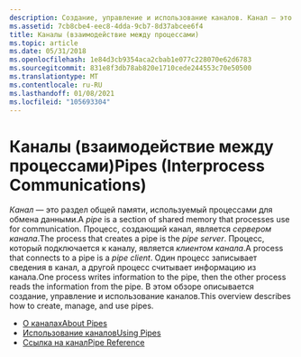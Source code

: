 ```yaml
---
description: Создание, управление и использование каналов. Канал — это раздел общей памяти, используемый процессами для обмена данными. Процесс, создающий канал, является сервером канала. Процесс, который подключается к каналу, является клиентом канала.
ms.assetid: 7cb8cbe4-eec8-4dda-9cb7-8d37abcee6f4
title: Каналы (взаимодействие между процессами)
ms.topic: article
ms.date: 05/31/2018
ms.openlocfilehash: 1e84d3cb9354aca2cbab1e077c228070e62d6783
ms.sourcegitcommit: 831e8f3db78ab820e1710cede244553c70e50500
ms.translationtype: MT
ms.contentlocale: ru-RU
ms.lasthandoff: 01/08/2021
ms.locfileid: "105693304"
---
```

# <a name="pipes-interprocess-communications"></a><span data-ttu-id="46a1c-106">Каналы (взаимодействие между процессами)</span><span class="sxs-lookup"><span data-stu-id="46a1c-106">Pipes (Interprocess Communications)</span></span>

<span data-ttu-id="46a1c-107">*Канал* — это раздел общей памяти, используемый процессами для обмена данными.</span><span class="sxs-lookup"><span data-stu-id="46a1c-107">A *pipe* is a section of shared memory that processes use for communication.</span></span> <span data-ttu-id="46a1c-108">Процесс, создающий канал, является *сервером канала*.</span><span class="sxs-lookup"><span data-stu-id="46a1c-108">The process that creates a pipe is the *pipe server*.</span></span> <span data-ttu-id="46a1c-109">Процесс, который подключается к каналу, является *клиентом канала*.</span><span class="sxs-lookup"><span data-stu-id="46a1c-109">A process that connects to a pipe is a *pipe client*.</span></span> <span data-ttu-id="46a1c-110">Один процесс записывает сведения в канал, а другой процесс считывает информацию из канала.</span><span class="sxs-lookup"><span data-stu-id="46a1c-110">One process writes information to the pipe, then the other process reads the information from the pipe.</span></span> <span data-ttu-id="46a1c-111">В этом обзоре описывается создание, управление и использование каналов.</span><span class="sxs-lookup"><span data-stu-id="46a1c-111">This overview describes how to create, manage, and use pipes.</span></span>

-   [<span data-ttu-id="46a1c-112">О каналах</span><span class="sxs-lookup"><span data-stu-id="46a1c-112">About Pipes</span></span>](about-pipes.md)
-   [<span data-ttu-id="46a1c-113">Использование каналов</span><span class="sxs-lookup"><span data-stu-id="46a1c-113">Using Pipes</span></span>](using-pipes.md)
-   [<span data-ttu-id="46a1c-114">Ссылка на канал</span><span class="sxs-lookup"><span data-stu-id="46a1c-114">Pipe Reference</span></span>](pipe-reference.md)

 

 



